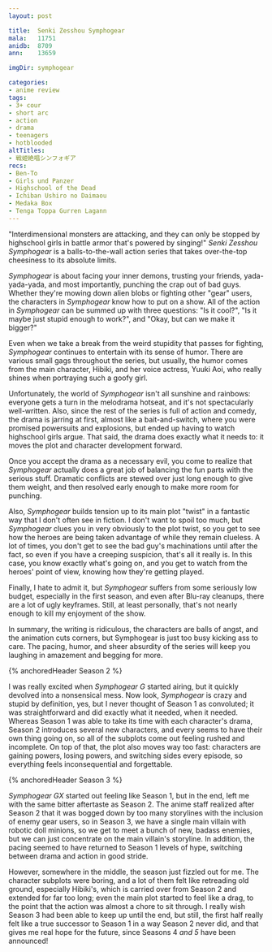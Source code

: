 ```yaml
---
layout: post

title:  Senki Zesshou Symphogear
mala:   11751
anidb:  8709
ann:    13659

imgDir: symphogear

categories:
- anime review
tags:
- 3+ cour
- short arc
- action
- drama
- teenagers
- hotblooded
altTitles:
- 戦姫絶唱シンフォギア
recs:
- Ben-To
- Girls und Panzer
- Highschool of the Dead
- Ichiban Ushiro no Daimaou
- Medaka Box
- Tenga Toppa Gurren Lagann
---
```


"Interdimensional monsters are attacking, and they can only be stopped by highschool girls in battle armor that's powered by singing!"
*Senki Zesshou Symphogear* is a balls-to-the-wall action series that takes over-the-top cheesiness to its absolute limits.

*Symphogear* is about facing your inner demons, trusting your friends, yada-yada-yada, and most importantly, punching the crap out of bad guys.
Whether they're mowing down alien blobs or fighting other "gear" users, the characters in *Symphogear* know how to put on a show.
All of the action in *Symphogear* can be summed up with three questions: "Is it cool?", "Is it maybe just stupid enough to work?", and "Okay, but can we make it bigger?"

Even when we take a break from the weird stupidity that passes for fighting, *Symphogear* continues to entertain with its sense of humor.
There are various small gags throughout the series, but usually, the humor comes from the main character, Hibiki, and her voice actress, Yuuki Aoi, who really shines when portraying such a goofy girl.

Unfortunately, the world of *Symphogear* isn't all sunshine and rainbows: everyone gets a turn in the melodrama hotseat, and it's not spectacularly well-written.
Also, since the rest of the series is full of action and comedy, the drama is jarring at first, almost like a bait-and-switch, where you were promised powersuits and explosions, but ended up having to watch highschool girls argue.
That said, the drama does exactly what it needs to: it moves the plot and character development forward.

Once you accept the drama as a necessary evil, you come to realize that *Symphogear* actually does a great job of balancing the fun parts with the serious stuff.
Dramatic conflicts are stewed over just long enough to give them weight, and then resolved early enough to make more room for punching.

Also, *Symphogear* builds tension up to its main plot "twist" in a fantastic way that I don't often see in fiction.
I don't want to spoil too much, but *Symphogear* clues you in very obviously to the plot twist, so you get to see how the heroes are being taken advantage of while they remain clueless.
A lot of times, you don't get to see the bad guy's machinations until after the fact, so even if you have a creeping suspicion, that's all it really is.
In this case, you know exactly what's going on, and you get to watch from the heroes' point of view, knowing how they're getting played.

Finally, I hate to admit it, but *Symphogear* suffers from some seriously low budget, especially in the first season, and even after Blu-ray cleanups, there are a lot of ugly keyframes.
Still, at least personally, that's not nearly enough to kill my enjoyment of the show.

In summary, the writing is ridiculous, the characters are balls of angst, and the animation cuts corners, but Symphogear is just too busy kicking ass to care.
The pacing, humor, and sheer absurdity of the series will keep you laughing in amazement and begging for more.

{% anchoredHeader Season 2 %}

I was really excited when *Symphogear G* started airing, but it quickly devolved into a nonsensical mess.
Now look, *Symphogear* is crazy and stupid by definition, yes, but I never thought of Season 1 as convoluted; it was straightforward and did exactly what it needed, when it needed.
Whereas Season 1 was able to take its time with each character's drama, Season 2 introduces several new characters, and every seems to have their own thing going on, so all of the subplots come out feeling rushed and incomplete.
On top of that, the plot also moves way too fast: characters are gaining powers, losing powers, and switching sides every episode, so everything feels inconsequential and forgettable.

{% anchoredHeader Season 3 %}

*Symphogear GX* started out feeling like Season 1, but in the end, left me with the same bitter aftertaste as Season 2.
The anime staff realized after Season 2 that it was bogged down by too many storylines with the inclusion of enemy gear users, so in Season 3, we have a single main villain with robotic doll minions, so we get to meet a bunch of new, badass enemies, but we can just concentrate on the main villain's storyline.
In addition, the pacing seemed to have returned to Season 1 levels of hype, switching between drama and action in good stride.

However, somewhere in the middle, the season just fizzled out for me.
The character subplots were boring, and a lot of them felt like retreading old ground, especially Hibiki's, which is carried over from Season 2 and extended for far too long; even the main plot started to feel like a drag, to the point that the action was almost a chore to sit through.
I really wish Season 3 had been able to keep up until the end, but still, the first half really felt like a true successor to Season 1 in a way Season 2 never did, and that gives me real hope for the future, since Seasons 4 *and 5* have been announced!